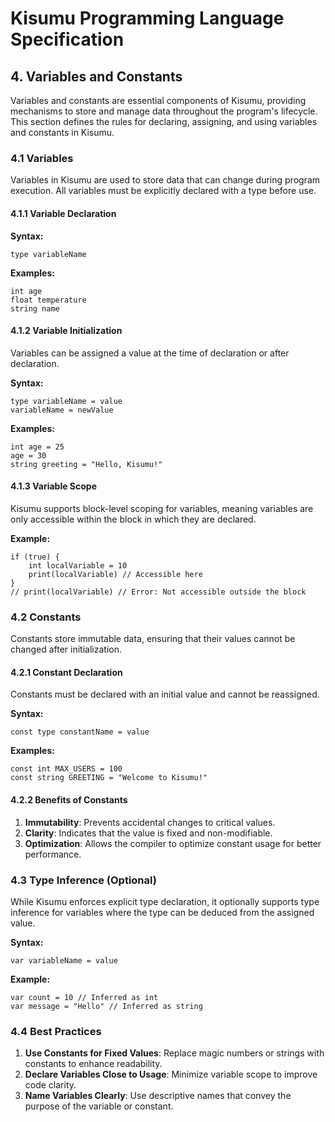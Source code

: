 # Kisumu Programming Language Specification

## 4. Variables and Constants

Variables and constants are essential components of Kisumu, providing mechanisms to store and manage data throughout the program's lifecycle. This section defines the rules for declaring, assigning, and using variables and constants in Kisumu.

### 4.1 Variables

Variables in Kisumu are used to store data that can change during program execution. All variables must be explicitly declared with a type before use.

#### 4.1.1 Variable Declaration

**Syntax:**

```ksm
type variableName
```

**Examples:**

```ksm
int age
float temperature
string name
```

#### 4.1.2 Variable Initialization

Variables can be assigned a value at the time of declaration or after declaration.

**Syntax:**

```ksm
type variableName = value
variableName = newValue
```

**Examples:**

```ksm
int age = 25
age = 30
string greeting = "Hello, Kisumu!"
```

#### 4.1.3 Variable Scope

Kisumu supports block-level scoping for variables, meaning variables are only accessible within the block in which they are declared.

**Example:**

```ksm
if (true) {
    int localVariable = 10
    print(localVariable) // Accessible here
}
// print(localVariable) // Error: Not accessible outside the block
```

### 4.2 Constants

Constants store immutable data, ensuring that their values cannot be changed after initialization.

#### 4.2.1 Constant Declaration

Constants must be declared with an initial value and cannot be reassigned.

**Syntax:**

```ksm
const type constantName = value
```

**Examples:**

```ksm
const int MAX_USERS = 100
const string GREETING = "Welcome to Kisumu!"
```

#### 4.2.2 Benefits of Constants

1. **Immutability**: Prevents accidental changes to critical values.
2. **Clarity**: Indicates that the value is fixed and non-modifiable.
3. **Optimization**: Allows the compiler to optimize constant usage for better performance.

### 4.3 Type Inference (Optional)

While Kisumu enforces explicit type declaration, it optionally supports type inference for variables where the type can be deduced from the assigned value.

**Syntax:**

```ksm
var variableName = value
```

**Example:**

```ksm
var count = 10 // Inferred as int
var message = "Hello" // Inferred as string
```

### 4.4 Best Practices

1. **Use Constants for Fixed Values**: Replace magic numbers or strings with constants to enhance readability.
2. **Declare Variables Close to Usage**: Minimize variable scope to improve code clarity.
3. **Name Variables Clearly**: Use descriptive names that convey the purpose of the variable or constant.

